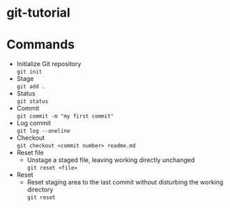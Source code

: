 # git-tutorial


# Commands

 + Initialize Git repository  
   `git init` 
 + Stage  
   `git add .`
 + Status  
   `git status`
 + Commit  
   `git commit -m "my first commit"`
 + Log commit  
   `git log --oneline`
 + Checkout  
  `git checkout <commit number> readme.md`
 + Reset file
   - Unstage a staged file, leaving working directly unchanged  
   `git reset <file>`
 + Reset
   - Reset staging area to the last commit without disturbing the working directory  
   `git reset`

 
